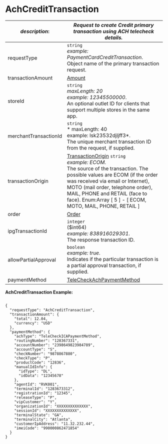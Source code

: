
# AchCreditTransaction

| *description*:   | *Request to create Credit primary transaction using ACH telecheck details.*|
|----|----|
| requestType |    ``` string ```  <br/> *example:   PaymentCardCreditTransaction*.  <br/> Object name of the primary transaction request.|
| transactionAmount | [Amount](?path=docs/schemas-md/Amount.md)|
| storeId |    ``` string ```  <br/>  *maxLength: 20   <br/> example: 12345500000*.  <br/> An optional outlet ID for clients that support multiple stores in the same app.|
| merchantTransactionId |    ``` string ```  <br/>   * maxLength: 40 <br/>  example: lsk23532djljff3*. <br/>  The unique merchant transaction ID from the request, if supplied.|
| transactionOrigin |  [TransactionOrigin](?path=docs/schemas-md/TransactionOrigin.md)  ``` string ```  <br/>  *example: ECOM*. <br/> The source of the transaction. The possible values are ECOM (if the order was received via email or Internet), MOTO (mail order, telephone order), <br/>  MAIL, PHONE and RETAIL (face to face). Enum:Array [ 5 ] - [ ECOM, MOTO, MAIL, PHONE, RETAIL ]|
| order | [Order](?path=docs/schemas-md/Order.md)|
| ipgTransactionId |    ``` integer ```  <br/> ($int64)  <br/>  *example: 838916029301*.  <br/> The response transaction ID.|
| allowPartialApproval |    ``` boolean ```  <br/>  *example: true*.  <br/> Indicates if the particular transaction is a partial approval transaction, if supplied.|
| paymentMethod | [TeleCheckAchPaymentMethod](?path=docs/schemas-md/TeleCheckAchPaymentMethod.md)|

**AchCreditTransaction Example:**

```{r}

{
  "requestType": "AchCreditTransaction",
  "transactionAmount": {
    "total": 12.04,
    "currency": "USD"
  },
  "paymentMethod": {
    "achType": "TeleCheckICAPaymentMethod",
    "routingNumber": "128367331",
    "accountNumber": "2398649823984789",
    "accountType": "S",
    "checkNumber": "9878867880",
    "checkType": "P",
    "productCode": "12836",
    "manualIdInfo": {
      "idType": "DL",
      "idData": "12345678"
    },
    "agentId": "RVK001",
    "terminalId": "1283673312",
    "registrationId": "12345",
    "releaseType": "P",
    "vipCustomer": "Y",
    "organizationId": "XXXXXXXXXXXXXX",
    "sessionId": "XXXXXXXXXXXXXX",
    "terminalState": "GA",
    "terminalCity": "Atlanta",
    "customerIpAddress": "11.32.232.44",
    "imeiCode": "990000862471854"
  }
}
``` 
